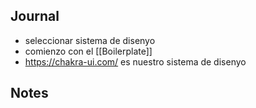 
## Journal
- seleccionar sistema de disenyo 
- comienzo con el [[Boilerplate]] 
- https://chakra-ui.com/ es nuestro sistema de disenyo 

## Notes
